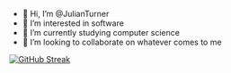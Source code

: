 - 👋 Hi, I’m @JulianTurner
- 👀 I’m interested in software 
- 🌱 I’m currently studying computer science
- 💞️ I’m looking to collaborate on whatever comes to me


<!---
JulianTurner/JulianTurner is a ✨ special ✨ repository because its `README.md` (this file) appears on your GitHub profile.
You can click the Preview link to take a look at your changes.
--->

[![GitHub Streak](https://streak-stats.demolab.com?user=JulianTurner&theme=catppuccin-mocha)](https://git.io/streak-stats)